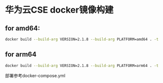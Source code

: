 # 华为云CSE docker镜像构建
## for amd64:

```bash
docker build --build-arg VERSION=2.1.8 --build-arg PLATFORM=amd64 . -t cse:2.1.8
```

## for arm64
```bash
docker build --build-arg VERSION=2.1.8 --build-arg PLATFORM=arm64 . -t cse:2.1.8
```

部署参考docker-compose.yml

